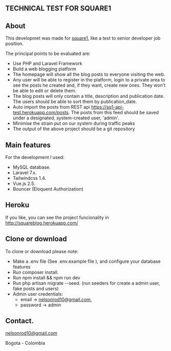 ## TECHNICAL TEST FOR SQUARE1

## About

This developmet was made for [square1](https://square1.io/), like a test to senior developer job position.

The principal points to be evaluated are:
-  Use PHP and Laravel Framework
-  Build a web blogging platform
- The homepage will show all the blog posts to everyone visiting the web.
- Any user will be able to register in the platform, login to a private area to see the posts he created and, if they want, create new ones. They won't be able to edit or delete them.
- The blog posts will only contain a title, description and publication date. The users should be able to sort them by publication_date.
-  Auto import the posts from REST api https://sq1-api-test.herokuapp.com/posts. The posts from this feed should be saved under a designated, system-created user, 'admin'.
- Minimise the strain put on our system during traffic peaks
- The output of the above project should be a git repository

## Main features

For the development I used:
- MySQL database.
- Laravel 7.x.
- Tailwindcss 1.4.
- Vue.js 2.5.
- Bouncer (Eloquent Authorization) 

## Heroku

If you like, you can see the project funcionality in http://squareblog.herokuapp.com/

## Clone or download

To clone or download please note:

- Make a .env file (See .env.example file ), and configure your database features
- Run composer install.
- Run npm install && npm run dev
- Run php artisan migrate --seed. (run seeders for create a admin user, fake posts and users)
- Admin user credentials: 
  - email -> nelsonrod10@gmail.com, 
  - password -> admin

## Contact.

nelsonrod10@gmail.com

Bogota - Colombia


